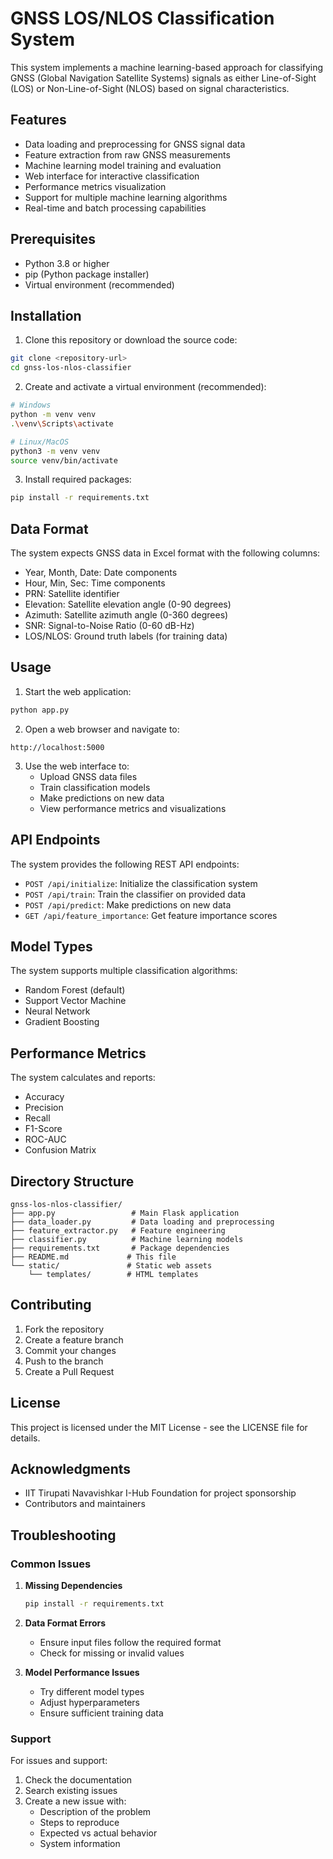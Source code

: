 # GNSS LOS/NLOS Classification System

This system implements a machine learning-based approach for classifying GNSS (Global Navigation Satellite Systems) signals as either Line-of-Sight (LOS) or Non-Line-of-Sight (NLOS) based on signal characteristics.

## Features

- Data loading and preprocessing for GNSS signal data
- Feature extraction from raw GNSS measurements
- Machine learning model training and evaluation
- Web interface for interactive classification
- Performance metrics visualization
- Support for multiple machine learning algorithms
- Real-time and batch processing capabilities

## Prerequisites

- Python 3.8 or higher
- pip (Python package installer)
- Virtual environment (recommended)

## Installation

1. Clone this repository or download the source code:
```bash
git clone <repository-url>
cd gnss-los-nlos-classifier
```

2. Create and activate a virtual environment (recommended):
```bash
# Windows
python -m venv venv
.\venv\Scripts\activate

# Linux/MacOS
python3 -m venv venv
source venv/bin/activate
```

3. Install required packages:
```bash
pip install -r requirements.txt
```

## Data Format

The system expects GNSS data in Excel format with the following columns:
- Year, Month, Date: Date components
- Hour, Min, Sec: Time components
- PRN: Satellite identifier
- Elevation: Satellite elevation angle (0-90 degrees)
- Azimuth: Satellite azimuth angle (0-360 degrees)
- SNR: Signal-to-Noise Ratio (0-60 dB-Hz)
- LOS/NLOS: Ground truth labels (for training data)

## Usage

1. Start the web application:
```bash
python app.py
```

2. Open a web browser and navigate to:
```
http://localhost:5000
```

3. Use the web interface to:
   - Upload GNSS data files
   - Train classification models
   - Make predictions on new data
   - View performance metrics and visualizations

## API Endpoints

The system provides the following REST API endpoints:

- `POST /api/initialize`: Initialize the classification system
- `POST /api/train`: Train the classifier on provided data
- `POST /api/predict`: Make predictions on new data
- `GET /api/feature_importance`: Get feature importance scores

## Model Types

The system supports multiple classification algorithms:
- Random Forest (default)
- Support Vector Machine
- Neural Network
- Gradient Boosting

## Performance Metrics

The system calculates and reports:
- Accuracy
- Precision
- Recall
- F1-Score
- ROC-AUC
- Confusion Matrix

## Directory Structure

```
gnss-los-nlos-classifier/
├── app.py                 # Main Flask application
├── data_loader.py         # Data loading and preprocessing
├── feature_extractor.py   # Feature engineering
├── classifier.py          # Machine learning models
├── requirements.txt       # Package dependencies
├── README.md             # This file
└── static/               # Static web assets
    └── templates/        # HTML templates
```

## Contributing

1. Fork the repository
2. Create a feature branch
3. Commit your changes
4. Push to the branch
5. Create a Pull Request

## License

This project is licensed under the MIT License - see the LICENSE file for details.

## Acknowledgments

- IIT Tirupati Navavishkar I-Hub Foundation for project sponsorship
- Contributors and maintainers

## Troubleshooting

### Common Issues

1. **Missing Dependencies**
   ```bash
   pip install -r requirements.txt
   ```

2. **Data Format Errors**
   - Ensure input files follow the required format
   - Check for missing or invalid values

3. **Model Performance Issues**
   - Try different model types
   - Adjust hyperparameters
   - Ensure sufficient training data

### Support

For issues and support:
1. Check the documentation
2. Search existing issues
3. Create a new issue with:
   - Description of the problem
   - Steps to reproduce
   - Expected vs actual behavior
   - System information 